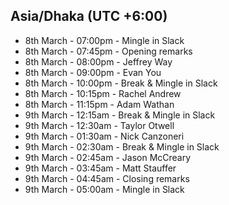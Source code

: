 ## Asia/Dhaka (UTC +6:00)

- 8th March - 07:00pm - Mingle in Slack
- 8th March - 07:45pm - Opening remarks
- 8th March - 08:00pm - Jeffrey Way
- 8th March - 09:00pm - Evan You
- 8th March - 10:00pm - Break & Mingle in Slack
- 8th March - 10:15pm - Rachel Andrew
- 8th March - 11:15pm - Adam Wathan
- 9th March - 12:15am - Break & Mingle in Slack
- 9th March - 12:30am - Taylor Otwell
- 9th March - 01:30am - Nick Canzoneri
- 9th March - 02:30am - Break & Mingle in Slack
- 9th March - 02:45am - Jason McCreary
- 9th March - 03:45am - Matt Stauffer
- 9th March - 04:45am - Closing remarks
- 9th March - 05:00am - Mingle in Slack
